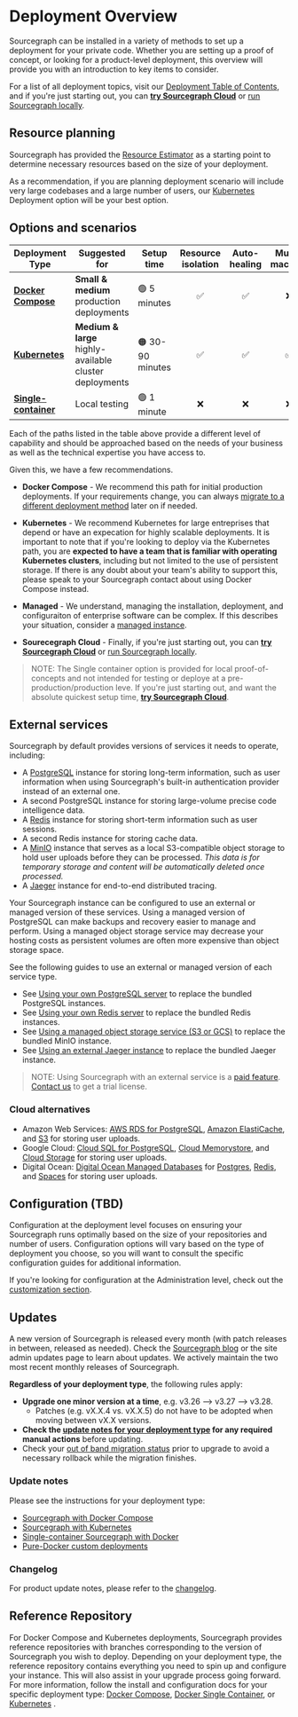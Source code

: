# Deployment Overview

Sourcegraph can be installed in a variety of methods to set up a deployment for your private code. Whether you are setting up a proof of concept, or looking for a product-level deployment, this overview will provide you with an introduction to key items to consider.

For a list of all deployment topics, visit our [Deployment Table of Contents](index), and if you're just starting out, you can [**try Sourcegraph Cloud**](https://sourcegraph.com) or [run Sourcegraph locally](docker/index.md). 

## Resource planning

Sourcegraph has provided the [Resource Estimator](resource_estimator.md) as a starting point to determine necessary resources based on the size of your deployment. 

As a recommendation, if you are planning deployment scenario will include very large codebases and a large number of users, our [Kubernetes](../../admin/install/kubernetes/scale) Deployment option will be your best option.

## Options and scenarios

| Deployment Type                                          | Suggested for                                           | Setup time      | Resource isolation | Auto-healing | Multi-machine |
| -------------------------------------------------------- | ------------------------------------------------------- | --------------- | :----------------: | :----------: | :-----------: |
| [**Docker Compose**](../../../admin/install/docker-compose/index.md) | **Small & medium** production deployments               | 🟢 5 minutes     |         ✅          |      ✅       |       ❌       |
| [**Kubernetes**](../install/kubernetes/index.md)         | **Medium & large** highly-available cluster deployments | 🟠 30-90 minutes |         ✅          |      ✅       |       ✅       |
| [**Single-container**](../install/docker/index.md)       | Local testing                                           | 🟢 1 minute      |         ❌          |      ❌       |       ❌       |

Each of the paths listed in the table above provide a different level of capability and should be approached based on the needs of your business as well as the technical expertise you have access to.

Given this, we have a few recommendations.

- **Docker Compose** - We recommend this path for initial production deployments. If your requirements change, you can always [migrate to a different deployment method](../updates/index.md#migrating-to-a-new-deployment-type) later on if needed.

- **Kubernetes** - We recommend Kubernetes for large entreprises that depend or have an expecation for highly scalable deployments. It is important to note that if you're looking to deploy via the Kubernetes path, you are **expected to have a team that is familiar with operating Kubernetes clusters**, including but not limited to the use of persistent storage. If there is any doubt about your team's ability to support this, please speak to your Sourcegraph contact about using Docker Compose instead.

- **Managed** - We understand, managing the installation, deployment, and configuraiton of enterprise software can be complex. If this describes your situation, consider a [managed instance](./managed.md).

- **Sourecegraph Cloud** - Finally, if you're just starting out, you can [**try Sourcegraph Cloud**](https://sourcegraph.com) or [run Sourcegraph locally](docker/index.md).

> NOTE: The Single container option is provided for local proof-of-concepts and not intended for testing or deploye at a pre-production/production leve. If you're just starting out, and want the absolute quickest setup time, [**try Sourcegraph Cloud**](https://sourcegraph.com).



## External services

Sourcegraph by default provides versions of services it needs to operate, including:

- A [PostgreSQL](https://www.postgresql.org/) instance for storing long-term information, such as user information when using Sourcegraph's built-in authentication provider instead of an external one.
- A second PostgreSQL instance for storing large-volume precise code intelligence data.
- A [Redis](https://redis.io/) instance for storing short-term information such as user sessions.
- A second Redis instance for storing cache data.
- A [MinIO](https://min.io/) instance that serves as a local S3-compatible object storage to hold user uploads before they can be processed. _This data is for temporary storage and content will be automatically deleted once processed._
- A [Jaeger](https://www.jaegertracing.io/) instance for end-to-end distributed tracing. 

Your Sourcegraph instance can be configured to use an external or managed version of these services. Using a managed version of PostgreSQL can make backups and recovery easier to manage and perform. Using a managed object storage service may decrease your hosting costs as persistent volumes are often more expensive than object storage space.

See the following guides to use an external or managed version of each service type.

- See [Using your own PostgreSQL server](./postgres.md) to replace the bundled PostgreSQL instances.
- See [Using your own Redis server](./redis.md) to replace the bundled Redis instances.
- See [Using a managed object storage service (S3 or GCS)](./object_storage.md) to replace the bundled MinIO instance.
- See [Using an external Jaeger instance](../observability/tracing.md#Use-an-external-Jaeger-instance) to replace the bundled Jaeger instance.

> NOTE: Using Sourcegraph with an external service is a [paid feature](https://about.sourcegraph.com/pricing). [Contact us](https://about.sourcegraph.com/contact/sales) to get a trial license.

### Cloud alternatives

- Amazon Web Services: [AWS RDS for PostgreSQL](https://aws.amazon.com/rds/), [Amazon ElastiCache](https://aws.amazon.com/elasticache/redis/), and [S3](https://aws.amazon.com/s3/) for storing user uploads.
- Google Cloud: [Cloud SQL for PostgreSQL](https://cloud.google.com/sql/docs/postgres/), [Cloud Memorystore](https://cloud.google.com/memorystore/), and [Cloud Storage](https://cloud.google.com/storage) for storing user uploads.
- Digital Ocean: [Digital Ocean Managed Databases](https://www.digitalocean.com/products/managed-databases/) for [Postgres](https://www.digitalocean.com/products/managed-databases-postgresql/), [Redis](https://www.digitalocean.com/products/managed-databases-redis/), and [Spaces](https://www.digitalocean.com/products/spaces/) for storing user uploads.

## Configuration (TBD)

Configuration at the deployment level focuses on ensuring your Sourcegraph runs optimally based on the size of your repositories and number of users. Configuration options will vary based on the type of deployment you choose, so you will want to consult the specific configuration guides for additional information.

If you're looking for configuration at the Administration level, check out the [customization section](a_new_admin\customization.md).


## Updates

A new version of Sourcegraph is released every month (with patch releases in between, released as needed). Check the [Sourcegraph blog](https://about.sourcegraph.com/blog) or the site admin updates page to learn about updates. We actively maintain the two most recent monthly releases of Sourcegraph.

**Regardless of your deployment type**, the following rules apply:

- **Upgrade one minor version at a time**, e.g. v3.26 --> v3.27 --> v3.28.
  - Patches (e.g. vX.X.4 vs. vX.X.5) do not have to be adopted when moving between vX.X versions.
- **Check the [update notes for your deployment type](#update-notes) for any required manual actions** before updating.
- Check your [out of band migration status](../migration/index.md) prior to upgrade to avoid a necessary rollback while the migration finishes.

### Update notes

Please see the instructions for your deployment type:

- [Sourcegraph with Docker Compose](docker_compose.md)
- [Sourcegraph with Kubernetes](kubernetes.md)
- [Single-container Sourcegraph with Docker](server.md)
- [Pure-Docker custom deployments](pure_docker.md)


### Changelog

For product update notes, please refer to the [changelog](../../CHANGELOG.md).

## Reference Repository

For Docker Compose and Kubernetes deployments, Sourcegraph provides reference repositories with branches corresponding to the version of Sourcegraph you wish to deploy. Depending on your deployment type, the reference repository contains everything you need to spin up and configure your instance. This will also assist in your upgrade process going forward. For more information, follow the install and configuration docs for your specific deployment type: [Docker Compose](), [Docker Single Container](), or [Kubernetes]() .